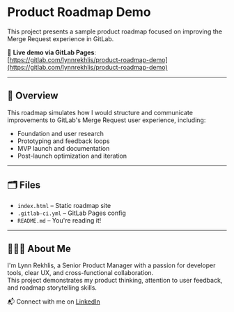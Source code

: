 # Product Roadmap Demo

This project presents a sample product roadmap focused on improving the Merge Request experience in GitLab.

🔗 **Live demo via GitLab Pages**:  
[https://gitlab.com/lynnrekhlis/product-roadmap-demo](https://gitlab.com/lynnrekhlis/product-roadmap-demo)

---

## 🎯 Overview

This roadmap simulates how I would structure and communicate improvements to GitLab's Merge Request user experience, including:

- Foundation and user research
- Prototyping and feedback loops
- MVP launch and documentation
- Post-launch optimization and iteration

---

## 🗂️ Files

- `index.html` – Static roadmap site
- `.gitlab-ci.yml` – GitLab Pages config
- `README.md` – You're reading it!

---

## 👩🏻‍💻 About Me

I'm Lynn Rekhlis, a Senior Product Manager with a passion for developer tools, clear UX, and cross-functional collaboration.  
This project demonstrates my product thinking, attention to user feedback, and roadmap storytelling skills.

📬 Connect with me on [LinkedIn](https://www.linkedin.com/in/lynnrekhlis) 
